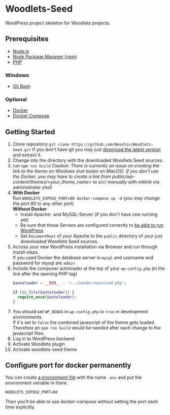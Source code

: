 # Woodlets-Seed
WordPress project skeleton for Woodlets projects.

## Prerequisites
* [Node.js](https://nodejs.org/)
* [Node Package Manager (npm)](https://www.npmjs.com/)
* [PHP](http://www.php.net/)

### Windows
* [Git Bash](https://git-for-windows.github.io/)

### Optional
* [Docker](https://docs.docker.com/)
* [Docker Compose](https://docs.docker.com/compose/)

## Getting Started
1. Clone repository ```git clone https://github.com/Neochic/Woodlets-Seed.git```
   If you don't have git you may just [download the latest version](https://github.com/Neochic/Woodlets/archive/master.zip) and extract it.
2. Change into the directory with the downloaded Woodlets Seed sources.
3. run ```npm run build```
   *Caution: There is currently an issue on creating the link to the theme on Windows (not testen on MacOS). If you don't use the Docker, you may have to create a link from public/wp-content/themes/<your_theme_name> to src/ manually with mklink via administrator shell.*
4. **With Docker**  
   Run ```WOODLETS_EXPOSE_PORT=80 docker-compose up -d``` (you may change the port 80 to any other port)  
   **Without Docker**
   * Install Apache- and MySQL-Server (if you don't have one running yet)
   * Be sure that those Servers are configured correctly to [be able to run WordPress](https://wordpress.org/about/requirements/)
   * Set ```DocumentRoot``` of your Apache to the ```public``` directory of your just downloaded Woodlets Seed sources.
5. Access your new WordPress installation via Browser and run through install steps.  
   If you used Docker the database server is ```mysql``` and username and password for mysql are ```admin```
6. Include the composer autoloader at the top of your ```wp-config.php``` (in the line after the opening PHP tag)
   ```php
   $autoloader = __DIR__ . '/../vendor/autoload.php';

   if (is_file($autoloader)) {
     require_once($autoloader);
   }
   ```
7. You should set ```WP_DEBUG``` in ```wp-config.php``` to ```true``` in development environments.  
   If it's set to ```false``` the combined javascript of the theme gets loaded. Therefore an ```npm run build``` would be needed after each change to the javascript files.
8. Log in to WordPress backend
9. Activate Woodlets plugin
10. Activate woodlets-seed theme


## Configure port for docker permanently
You can create [a environment file](https://docs.docker.com/compose/env-file/) with the name ```.env``` and put the environment variable in there.
```
WOODLETS_EXPOSE_PORT=80
```
Then you'll be able to use docker-compose without setting the port each time explicitly.
